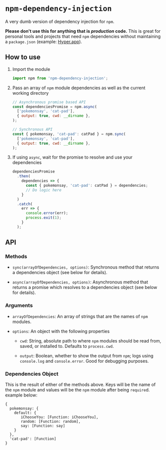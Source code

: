 # `npm-dependency-injection`

A very dumb version of dependency injection for `npm`.

**Please don't use this for anything that is _production_ code.** This is great
for personal tools and projects that need `npm` dependencies without maintaining
a `package.json` (example: [Hyper.app][1]).

## How to use
1.  Import the module

    ```js
    import npm from 'npm-dependency-injection';
    ```

2.  Pass an array of `npm` module dependencies as well as the current working
    directory

    ```js
    // Asynchronous promise based API
    const dependenciesPromise = npm.async(
      ['pokemonsay', 'cat-pad'],
      { output: true, cwd: __dirname },
    );

    // Synchronous API
    const { pokemonsay, 'cat-pad': catPad } = npm.sync(
      ['pokemonsay', 'cat-pad'],
      { output: true, cwd: __dirname },
    );
    ```

3.  If using `async`, wait for the promise to resolve and use your dependencies

    ```js
    dependenciesPromise
      .then(
        dependencies => {
          const { pokemonsay, 'cat-pad': catPad } = dependencies;
          // Do logic here
        }
      )
      .catch(
        err => {
          console.error(err);
          process.exit(1);
        }
      );
    ```

## API

### Methods

*   `sync(arrayOfDependencies, options)`: Synchronous method that returns a
    dependencies object (see below for details).

*   `async(arrayOfDependencies, options)`: Asynchronous method that returns a
    promise which resolves to a dependencies object (see below for details).

### Arguments

*   `arrayOfDependencies`: An array of strings that are the names of `npm`
    modules.

*   `options`: An object with the following properties

    *   `cwd`: String, absolute path to where `npm` modules should be read from,
        saved, or installed to. Defaults to `process.cwd`.

    *   `output`: Boolean, whether to show the output from `npm`; logs using
        `console.log` and `console.error`. Good for debugging purposes.

### Dependencies Object

This is the result of either of the methods above. Keys will be the name of the
`npm` module and values will be the `npm` module after being `require`d. example
below:

```
{
  pokemonsay: {
    default: {
       iChooseYou: [Function: iChooseYou],
       random: [Function: random],
       say: [Function: say]
    }
  },
  'cat-pad': [Function]
}
```

[1]: https://hyper.is/
